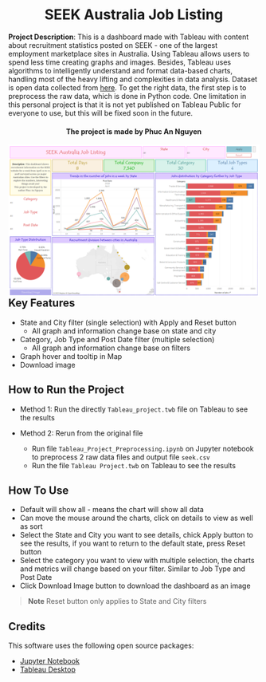 <h1 align="center">
  SEEK Australia Job Listing
</h1>

**Project Description**: This is a dashboard made with Tableau with content about recruitment statistics posted on SEEK - one of the largest employment marketplace sites in Australia. Using Tableau allows users to spend less time creating graphs and images. Besides, Tableau uses algorithms to intelligently understand and format data-based charts, handling most of the heavy lifting and complexities in data analysis. Dataset is open data collected from [here](https://data.world/promptcloud/30000-job-postings-from-seek-australia). To get the right data, the first step is to preprocess the raw data, which is done in Python code. One limitation in this personal project is that it is not yet published on Tableau Public for everyone to use, but this will be fixed soon in the future.

<h4 align="center">The project is made by Phuc An Nguyen</h4>

<img src="Tableau Dashboard.png"
     style="float: left; margin-right: 10px;" />

## Key Features

* State and City filter (single selection) with Apply and Reset button
  - All graph and information change base on state and city
* Category, Job Type and Post Date filter (multiple selection)
  - All graph and information change base on filters 
* Graph hover and tooltip in Map
* Download image

## How to Run the Project
* Method 1: Run the directly `Tableau_project.twb` file on Tableau to see the results

* Method 2: Rerun from the original file
  - Run file `Tableau_Project_Preprocessing.ipynb` on Jupyter notebook to preprocess 2 raw data files and output file `seek.csv` 
  - Run the file `Tableau Project.twb` on Tableau to see the results

## How To Use
- Default will show all - means the chart will show all data
- Can move the mouse around the charts, click on details to view as well as sort
- Select the State and City you want to see details, chick Apply button to see the results, if you want to return to the default state, press Reset button
- Select the category you want to view with multiple selection, the charts and metrics will change based on your filter. Similar to Job Type and Post Date
- Click Download Image button to download the dashboard as an image

> **Note**
> Reset button only applies to State and City filters

## Credits
This software uses the following open source packages:

- [Jupyter Notebook](https://jupyter.org/)
- [Tableau Desktop](https://www.tableau.com/products/desktop)

